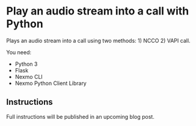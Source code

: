 # Play an audio stream into a call with Python

Plays an audio stream into a call using two methods: 1) NCCO 2) VAPI call.

You need:

* Python 3
* Flask
* Nexmo CLI
* Nexmo Python Client Library

## Instructions

Full instructions will be published in an upcoming blog post.

